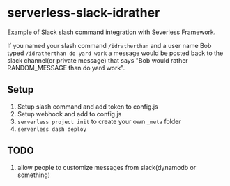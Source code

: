 # serverless-slack-idrather
Example of Slack slash command integration with Severless Framework.

If you named your slash command `/idratherthan` and a user name Bob typed `/idratherthan do yard work` a message would be posted 
back to the slack channel(or private message) that says "Bob would rather RANDOM_MESSAGE than do yard work".

## Setup
1. Setup slash command and add token to config.js
2. Setup webhook and add to config.js
3. `serverless project init` to create your own `_meta` folder
4. `serverless dash deploy`

## TODO
1. allow people to customize messages from slack(dynamodb or something)
